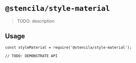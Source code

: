 # `@stencila/style-material`

> TODO: description

## Usage

```
const styleMaterial = require('@stencila/style-material');

// TODO: DEMONSTRATE API
```
